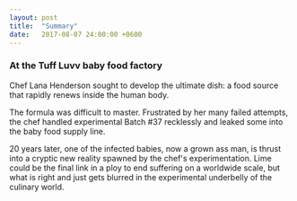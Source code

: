 ```yaml
---
layout: post
title:  "Summary"
date:   2017-08-07 24:00:00 +0600
---
```

<head>
<style>
@import url('https://fonts.googleapis.com/css?family=Creepster');

h3 {
	font-family: Creepster; cursive;
	color: DarkGreen;
	font-size: 150%;
}
</style> 
</head>

<p><h3>At the Tuff Luvv baby food factory</h3> Chef Lana Henderson sought to develop the ultimate dish: a food source that rapidly renews inside the human body.</p>

<p>The formula was difficult to master. Frustrated by her many failed attempts, the chef handled experimental Batch #37 recklessly and leaked some into the baby food supply line.</p>

<p>20 years later, one of the infected babies, now a grown ass man, is thrust into a cryptic new reality spawned by the chef's experimentation. Lime could be the final link in a ploy to end suffering on a worldwide scale, but what is right and just gets blurred in the experimental underbelly of the culinary world.<p> 